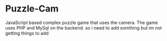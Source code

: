 # Puzzle-Cam
JavaScript based complex puzzle game that uses the camera. The game uses PHP and MySql on the backend.
so i need to add somthing 
but im not getting things to add
